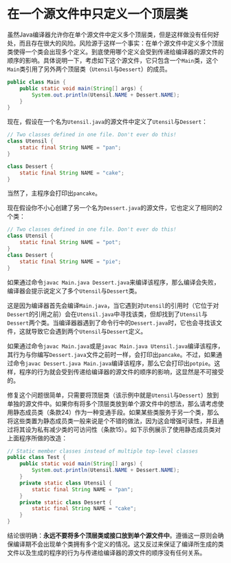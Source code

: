 # 在一个源文件中只定义一个顶层类

虽然Java编译器允许你在单个源文件中定义多个顶层类，但是这样做没有任何好处，而且存在很大的风险。风险源于这样一个事实：在单个源文件中定义多个顶层类使得一个类会出现多个定义。到底使用哪个定义会受到传递给编译器的源文件的顺序的影响。具体说明一下，考虑如下这个源文件，它只包含一个`Main`类，这个`Main`类引用了另外两个顶层类（`Utensil`与`Dessert`）的成员。

```java
public class Main {
    public static void main(String[] args) {
    	System.out.println(Utensil.NAME + Dessert.NAME);
    }
}
```

现在，假设在一个名为`Utensil.java`的源文件中定义了`Utensil`与`Dessert`：

```java
// Two classes defined in one file. Don't ever do this!
class Utensil {
	static final String NAME = "pan";
}

class Dessert {
	static final String NAME = "cake";
}
```

当然了，主程序会打印出`pancake`。

现在假设你不小心创建了另一个名为`Dessert.java`的源文件，它也定义了相同的2个类：

```java
// Two classes defined in one file. Don't ever do this!
class Utensil {
	static final String NAME = "pot";
}
class Dessert {
	static final String NAME = "pie";
}
```

如果通过命令`javac Main.java Dessert.java`来编译该程序，那么编译会失败，编译器会提示说定义了多个`Utensil`与`Dessert`类。

这是因为编译器首先会编译`Main.java`，当它遇到对`Utensil`的引用时（它位于对`Dessert`的引用之前）会在`Utensil.java`中寻找该类，但却找到了`Utensil`与`Dessert`两个类。当编译器器遇到了命令行中的`Dessert.java`时，它也会寻找该文件，这就导致它会遇到两个`Utensil`与`Dessert`定义。

如果通过命令`javac Main.java`或是`javac Main.java Utensil.java`编译该程序，其行为与你编写`Dessert.java`文件之前时一样，会打印出`pancake`。不过，如果通过命令`javac Dessert.java Main.java`编译该程序，那么它会打印出`potpie`。这样，程序的行为就会受到传递给编译器的源文件的顺序的影响，这显然是不可接受的。

修复这个问题很简单，只需要将顶层类（该示例中就是`Utensil`与`Dessert`）放到单独的源文件中。如果你有将多个顶层类放到单个源文件中的想法，那么请考虑使用静态成员类（条款24）作为一种变通手段。如果某些类服务于另一个类，那么将这些类置为静态成员类一般来说是个不错的做法，因为这会增强可读性，并且通过将其设为私有减少类的可访问性（条款15）。如下示例展示了使用静态成员类对上面程序所做的改造：

```java
// Static member classes instead of multiple top-level classes
public class Test {
    public static void main(String[] args) {
        System.out.println(Utensil.NAME + Dessert.NAME);
    }
    private static class Utensil {
        static final String NAME = "pan";
    }
    private static class Dessert {
        static final String NAME = "cake";
    }
}
```

结论很明确：**永远不要将多个顶层类或接口放到单个源文件中**。遵循这一原则会确保编译期不会出现单个类拥有多个定义的情况。这又反过来保证了编译所生成的类文件以及生成的程序的行为与传递给编译器的源文件的顺序没有任何关系。